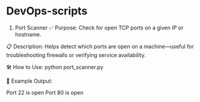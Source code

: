 # DevOps-scripts

1. Port Scanner
✅ Purpose:
Check for open TCP ports on a given IP or hostname.

📋 Description:
Helps detect which ports are open on a machine—useful for troubleshooting firewalls or verifying service availability.

🛠️ How to Use:
python port_scanner.py

🧪 Example Output:

Port 22 is open
Port 80 is open